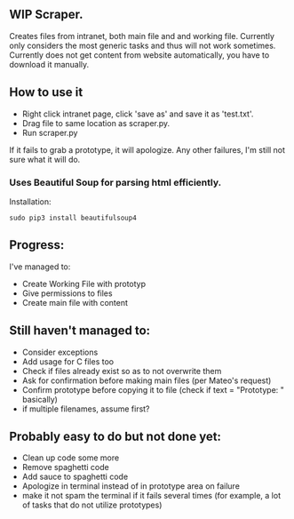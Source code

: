 ## WIP Scraper.

Creates files from intranet, both main file and and working file. Currently only considers the most generic tasks and thus will not work sometimes.
Currently does not get content from website automatically, you have to download it manually.

## How to use it
- Right click intranet page, click 'save as' and save it as 'test.txt'. 
- Drag file to same location as scraper.py.
- Run scraper.py

If it fails to grab a prototype, it will apologize.
Any other failures, I'm still not sure what it will do.

### Uses Beautiful Soup for parsing html efficiently. 
Installation: 

`sudo pip3 install beautifulsoup4`

## Progress:
I've managed to:

- Create Working File with prototyp
- Give permissions to files
- Create main file with content

## Still haven't managed to:
- Consider exceptions
- Add usage for C files too
- Check if files already exist so as to not overwrite them
- Ask for confirmation before making main files (per Mateo's request)
- Confirm prototype before copying it to file (check if text = "Prototype: " basically)
- if multiple filenames, assume first?

## Probably easy to do but not done yet:
- Clean up code some more
- Remove spaghetti code
- Add sauce to spaghetti code
- Apologize in terminal instead of in prototype area on failure
- make it not spam the terminal if it fails several times (for example, a lot of tasks that do not utilize prototypes)
